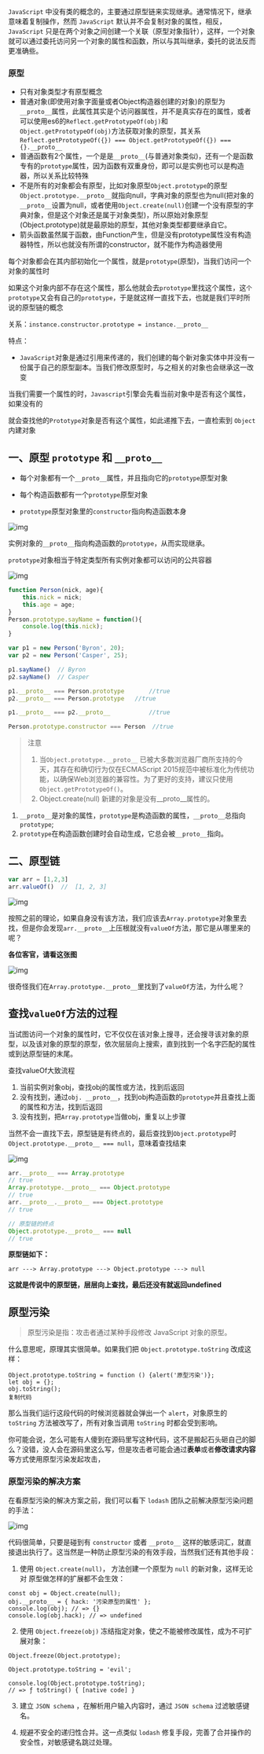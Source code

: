 `JavaScript` 中没有类的概念的，主要通过原型链来实现继承。通常情况下，继承意味着复制操作，然而 `JavaScript` 默认并不会复制对象的属性，相反，`JavaScript` 只是在两个对象之间创建一个关联（原型对象指针），这样，一个对象就可以通过委托访问另一个对象的属性和函数，所以与其叫继承，委托的说法反而更准确些。



### 原型

- 只有对象类型才有原型概念
- 普通对象(即使用对象字面量或者Object构造器创建的对象)的原型为`__proto__`属性，此属性其实是个访问器属性，并不是真实存在的属性，或者可以使用es6的`Reflect.getPrototypeOf(obj)`和`Object.getPrototypeOf(obj)`方法获取对象的原型，其关系`Reflect.getPrototypeOf({}) === Object.getPrototypeOf({}) === {}.__proto__`
- 普通函数有2个属性，一个是是`__proto__`(与普通对象类似)，还有一个是函数专有的`prototype`属性，因为函数有双重身份，即可以是实例也可以是构造器，所以关系比较特殊
- 不是所有的对象都会有原型，比如对象原型`Object.prototype`的原型`Object.prototype.__proto__`就指向null，字典对象的原型也为null(把对象的`__proto__`设置为null，或者使用`Object.create(null)`创建一个没有原型的字典对象，但是这个对象还是属于对象类型)，所以原始对象原型(Object.prototype)就是最原始的原型，其他对象类型都要继承自它。
- 箭头函数虽然属于函数，由Function产生，但是没有prototype属性没有构造器特性，所以也就没有所谓的constructor，就不能作为构造器使用





每个对象都会在其内部初始化一个属性，就是`prototype`(原型)，当我们访问一个对象的属性时

如果这个对象内部不存在这个属性，那么他就会去`prototype`里找这个属性，这`个prototype`又会有自己的`prototype`，于是就这样一直找下去，也就是我们平时所说的原型链的概念

关系：`instance.constructor.prototype = instance.__proto__`

特点：

- `JavaScript`对象是通过引用来传递的，我们创建的每个新对象实体中并没有一份属于自己的原型副本。当我们修改原型时，与之相关的对象也会继承这一改变

当我们需要一个属性的时，`Javascript`引擎会先看当前对象中是否有这个属性， 如果没有的

就会查找他的`Prototype`对象是否有这个属性，如此递推下去，一直检索到 `Object` 内建对象







## 一、原型 `prototype` 和 `__proto__`

- 每个对象都有一个`__proto__`属性，并且指向它的`prototype`原型对象

- 每个构造函数都有一个`prototype`原型对象

- `prototype`原型对象里的`constructor`指向构造函数本身





![img](https://pic2.zhimg.com/80/v2-e722d5325f7d4215169f1d04296e0f89_720w.jpg)





实例对象的`__proto__`指向构造函数的`prototype`，从而实现继承。

`prototype`对象相当于特定类型所有实例对象都可以访问的公共容器



![img](https://pic4.zhimg.com/80/v2-1ae63b09f2f38aee29efc79f1400b8d3_720w.jpg)

```js
function Person(nick, age){
    this.nick = nick;
    this.age = age;
}
Person.prototype.sayName = function(){
    console.log(this.nick);
}

var p1 = new Person('Byron', 20);
var p2 = new Person('Casper', 25);

p1.sayName()  // Byron
p2.sayName()  // Casper

p1.__proto__ === Person.prototype       //true
p2.__proto__ === Person.prototype   //true

p1.__proto__ === p2.__proto__           //true

Person.prototype.constructor === Person  //true
```

> 注意
>
> 1. 当`Object.prototype.__proto__` 已被大多数浏览器厂商所支持的今天，其存在和确切行为仅在ECMAScript 2015规范中被标准化为传统功能，以确保Web浏览器的兼容性。为了更好的支持，建议只使用 `Object.getPrototypeOf()`。
> 2. Object.create(null) 新建的对象是没有__proto__属性的。

1. `__proto__`是对象的属性，`prototype`是构造函数的属性，`__proto__`总指向`prototype`;
2. `prototype`在构造函数创建时会自动生成，它总会被`__proto__`指向。



## 二、原型链

```js
var arr = [1,2,3]
arr.valueOf()  //  [1, 2, 3]
```

![img](https://pic2.zhimg.com/80/v2-baca413d5f93e3b7194c13a0b3c4621d_720w.jpg)

按照之前的理论，如果自身没有该方法，我们应该去`Array.prototype`对象里去找，但是你会发现`arr.__proto__`上压根就没有`valueOf`方法，那它是从哪里来的呢？

**各位客官，请看这张图**



![img](https://pic1.zhimg.com/80/v2-cd7629e47fcb399e5f009c7dbb5149d8_720w.jpg)



很奇怪我们在`Array.prototype.__proto__`里找到了`valueOf`方法，为什么呢？

## 查找`valueOf`方法的过程

当试图访问一个对象的属性时，它不仅仅在该对象上搜寻，还会搜寻该对象的原型，以及该对象的原型的原型，依次层层向上搜索，直到找到一个名字匹配的属性或到达原型链的末尾。

查找valueOf大致流程

1. 当前实例对象obj，查找obj的属性或方法，找到后返回
2. 没有找到，通过`obj. __proto__`，找到obj构造函数的`prototype`并且查找上面的属性和方法，找到后返回
3. 没有找到，把`Array.prototype`当做obj，重复以上步骤



当然不会一直找下去，原型链是有终点的，最后查找到`Object.prototype`时
`Object.prototype.__proto__ === null`，意味着查找结束



![img](https://pic2.zhimg.com/80/v2-78c74eec6cda54f09e10092a5080f739_720w.jpg)

```js
arr.__proto__ === Array.prototype
// true
Array.prototype.__proto__ === Object.prototype
// true
arr.__proto__.__proto__ === Object.prototype
// true

// 原型链的终点
Object.prototype.__proto__ === null
// true
```

**原型链如下：**

```
arr ---> Array.prototype ---> Object.prototype ---> null
```

**这就是传说中的原型链，层层向上查找，最后还没有就返回undefined**



## 原型污染

> 原型污染是指：攻击者通过某种手段修改 JavaScript 对象的原型。

什么意思呢，原理其实很简单。如果我们把 `Object.prototype.toString` 改成这样：

```
Object.prototype.toString = function () {alert('原型污染')};
let obj = {};
obj.toString();
复制代码
```

那么当我们运行这段代码的时候浏览器就会弹出一个 `alert`，对象原生的 `toString` 方法被改写了，所有对象当调用 `toString` 时都会受到影响。

你可能会说，怎么可能有人傻到在源码里写这种代码，这不是搬起石头砸自己的脚么？没错，没人会在源码里这么写，但是攻击者可能会通过**表单**或者**修改请求内容**等方式使用原型污染发起攻击，

### 原型污染的解决方案

在看原型污染的解决方案之前，我们可以看下 `lodash` 团队之前解决原型污染问题的手法：



![img](https://user-gold-cdn.xitu.io/2020/5/8/171f437f1c699461?imageView2/0/w/1280/h/960/format/webp/ignore-error/1)



代码很简单，只要是碰到有 `constructor` 或者 `__proto__` 这样的敏感词汇，就直接退出执行了。这当然是一种防止原型污染的有效手段，当然我们还有其他手段：

1. 使用 `Object.create(null)`， 方法创建一个原型为 `null` 的新对象，这样无论对 原型做怎样的扩展都不会生效：

```
const obj = Object.create(null);
obj.__proto__ = { hack: '污染原型的属性' };
console.log(obj); // => {}
console.log(obj.hack); // => undefined
```

2. 使用 `Object.freeze(obj)` 冻结指定对象，使之不能被修改属性，成为不可扩展对象：

```
Object.freeze(Object.prototype);

Object.prototype.toString = 'evil';

console.log(Object.prototype.toString);
// => ƒ toString() { [native code] }
```

3. 建立 `JSON schema` ，在解析用户输入内容时，通过 `JSON schema` 过滤敏感键名。

4. 规避不安全的递归性合并。这一点类似 `lodash` 修复手段，完善了合并操作的安全性，对敏感键名跳过处理。